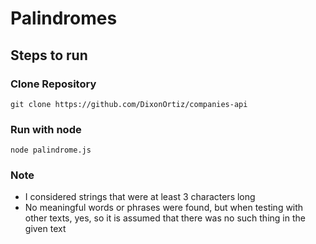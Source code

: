 # Palindromes

## Steps to run

### Clone Repository

`git clone https://github.com/DixonOrtiz/companies-api`

### Run with node

`node palindrome.js`

### Note

- I considered strings that were at least 3 characters long
- No meaningful words or phrases were found, but when testing with other texts, yes, so it is assumed that there was no such thing in the given text
